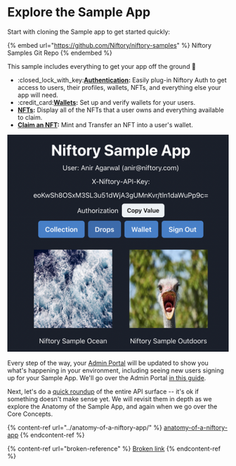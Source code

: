 # Explore the Sample App

Start with cloning the Sample app to get started quickly:

{% embed url="https://github.com/Niftory/niftory-samples" %}
Niftory Samples Git Repo
{% endembed %}

This sample includes everything to get your app off the ground :rocket:

* :closed\_lock\_with\_key:[**Authentication**](../../core-concepts/authentication/)**:** Easily plug-in Niftory Auth to get access to users, their profiles, wallets, NFTs, and everything else your app will need.&#x20;
* &#x20;:credit\_card:[**Wallets**](../../core-concepts/wallets/)**:** Set up and verify wallets for your users.
* [**NFTs**](../../core-concepts/nfts/)**:** Display all of the NFTs that a user owns and everything available to claim.
* [**Claim an NFT**](../../core-concepts/nfts/transferring-nfts.md)**:** Mint and Transfer an NFT into a user's wallet. &#x20;

![](<../../.gitbook/assets/image (22).png>)

Every step of the way, your [Admin Portal](https://docs.niftory.com/docs/v/niftory-admin/) will be updated to show you what's happening in your environment, including seeing new users signing up for your Sample App. We'll go over the Admin Portal [in this guide](../../getting-started/niftory-admin-portal.md).

Next, let's do a [quick roundup](../../getting-started/api-cheat-sheet.md) of the entire API surface -- it's ok if something doesn't make sense yet. We will revisit them in depth as we explore the Anatomy of the Sample App, and again when we go over the Core Concepts.

{% content-ref url="../anatomy-of-a-niftory-app/" %}
[anatomy-of-a-niftory-app](../anatomy-of-a-niftory-app/)
{% endcontent-ref %}

{% content-ref url="broken-reference" %}
[Broken link](broken-reference)
{% endcontent-ref %}
